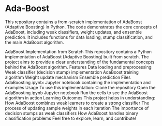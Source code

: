 # Ada-Boost
This repository contains a from-scratch implementation of AdaBoost (Adaptive Boosting) in Python. The code demonstrates the core concepts of AdaBoost, including weak classifiers, weight updates, and ensemble prediction. It includes functions for data loading, stump classification, and the main AdaBoost algorithm.

AdaBoost Implementation from Scratch
This repository contains a Python implementation of AdaBoost (Adaptive Boosting) built from scratch. The project aims to provide a clear understanding of the fundamental concepts behind the AdaBoost algorithm.
Features
Data loading and preprocessing
Weak classifier (decision stump) implementation
AdaBoost training algorithm
Weight update mechanism
Ensemble prediction
Files
AdaBoosting.ipynb: Jupyter notebook containing the implementation and examples
Usage
To use this implementation:
Clone the repository
Open the AdaBoosting.ipynb Jupyter notebook
Run the cells to see the AdaBoost algorithm in action
Learning Outcomes
This project helps in understanding:
How AdaBoost combines weak learners to create a strong classifier
The process of updating sample weights in each iteration
The importance of decision stumps as weak classifiers
How AdaBoost handles binary classification problems
Feel free to explore, learn, and contribute!
